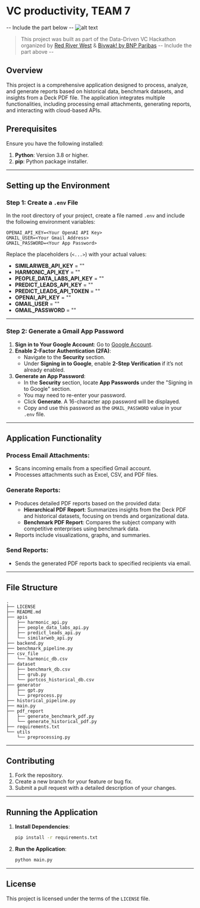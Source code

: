# VC productivity, TEAM 7 

-- Include the part below --
![alt text](https://i.imgur.com/O8vZHPM.png)

> This project was built as part of the Data-Driven VC Hackathon organized by [Red River West](https://redriverwest.com) & [Bivwak! by BNP Paribas](https://bivwak.bnpparibas/)
> -- Include the part above --

## Overview

This project is a comprehensive application designed to process, analyze, and generate reports based on historical data, benchmark datasets, and insights from a Deck PDF file. The application integrates multiple functionalities, including processing email attachments, generating reports, and interacting with cloud-based APIs.

## Prerequisites

Ensure you have the following installed:

1. **Python**: Version 3.8 or higher.
2. **pip**: Python package installer.

---

## Setting up the Environment

### Step 1: Create a `.env` File

In the root directory of your project, create a file named `.env` and include the following environment variables:

```env
OPENAI_API_KEY=<Your OpenAI API Key>
GMAIL_USER=<Your Gmail Address>
GMAIL_PASSWORD=<Your App Password>
```

Replace the placeholders (`<...>`) with your actual values:

- **SIMILARWEB_API_KEY** = ""
- **HARMONIC_API_KEY** = ""
- **PEOPLE_DATA_LABS_API_KEY** = ""
- **PREDICT_LEADS_API_KEY** = ""
- **PREDICT_LEADS_API_TOKEN** = ""
- **OPENAI_API_KEY** = ""
- **GMAIL_USER** = ""
- **GMAIL_PASSWORD** = ""

---

### Step 2: Generate a Gmail App Password

1. **Sign in to Your Google Account**: Go to [Google Account](https://myaccount.google.com/).
2. **Enable 2-Factor Authentication (2FA)**:
   - Navigate to the **Security** section.
   - Under **Signing in to Google**, enable **2-Step Verification** if it’s not already enabled.
3. **Generate an App Password**:
   - In the **Security** section, locate **App Passwords** under the "Signing in to Google" section.
   - You may need to re-enter your password.
   - Click **Generate**. A 16-character app password will be displayed.
   - Copy and use this password as the `GMAIL_PASSWORD` value in your `.env` file.

---

## Application Functionality

### Process Email Attachments:
- Scans incoming emails from a specified Gmail account.
- Processes attachments such as Excel, CSV, and PDF files.

### Generate Reports:
- Produces detailed PDF reports based on the provided data:
  - **Hierarchical PDF Report**: Summarizes insights from the Deck PDF and historical datasets, focusing on trends and organizational data.
  - **Benchmark PDF Report**: Compares the subject company with competitive enterprises using benchmark data.
- Reports include visualizations, graphs, and summaries.

### Send Reports:
- Sends the generated PDF reports back to specified recipients via email.

---

## File Structure
```
.
├── LICENSE
├── README.md
├── apis
│   ├── harmonic_api.py
│   ├── people_data_labs_api.py
│   ├── predict_leads_api.py
│   └── similarweb_api.py
├── backend.py
├── benchmark_pipeline.py
├── csv_file
│   └── harmonic_db.csv
├── dataset
│   ├── benchmark_db.csv
│   ├── grub.py
│   └── portcos_historical_db.csv
├── generator
│   ├── gpt.py
│   └── preprocess.py
├── historical_pipeline.py
├── main.py
├── pdf_report
│   ├── generate_benchmark_pdf.py
│   └── generate_historical_pdf.py
├── requirements.txt
└── utils
    └── preprocessing.py
```

---

## Contributing

1. Fork the repository.
2. Create a new branch for your feature or bug fix.
3. Submit a pull request with a detailed description of your changes.

---

## Running the Application

1. **Install Dependencies**:
   ```bash
   pip install -r requirements.txt
   ```

2. **Run the Application**:
   ```bash
   python main.py
   ```
--- 

## License
This project is licensed under the terms of the `LICENSE` file.




